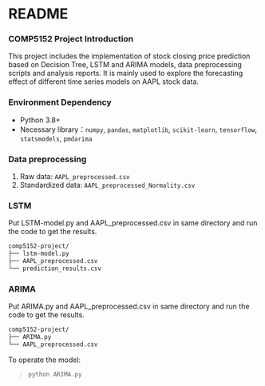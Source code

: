 README
===========================
### COMP5152 Project Introduction
This project includes the implementation of stock closing price prediction based on Decision Tree, LSTM and ARIMA models, data preprocessing scripts and analysis reports. It is mainly used to explore the forecasting effect of different time series models on AAPL stock data.

### Environment Dependency
- Python 3.8+
- Necessary library：`numpy`, `pandas`, `matplotlib`, `scikit-learn`, `tensorflow`, `statsmodels`, `pmdarima`

### Data preprocessing
1. Raw data: `AAPL_preprocessed.csv`
2. Standardized data: `AAPL_preprocessed_Normality.csv`

### LSTM
Put LSTM-model.py and AAPL_preprocessed.csv in same directory and run the code to get the results.
````markdown
comp5152-project/
├── lstm-model.py
├── AAPL_preprocessed.csv
└── prediction_results.csv
````

### ARIMA
Put ARIMA.py and AAPL_preprocessed.csv in same directory and run the code to get the results.
````markdown
comp5152-project/
├── ARIMA.py
└── AAPL_preprocessed.csv
````
To operate the model:
>```bash
>python ARIMA.py
>```
